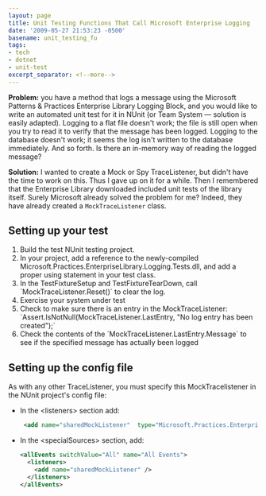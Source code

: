 ```yaml
---
layout: page
title: Unit Testing Functions That Call Microsoft Enterprise Logging
date: '2009-05-27 21:53:23 -0500'
basename: unit_testing_fu
tags:
- tech
- dotnet
- unit-test
excerpt_separator: <!--more-->
---
```


**Problem:** you have a method that logs a message using the Microsoft Patterns &amp;
Practices Enterprise Library Logging Block, and you would like to write an automated unit
test for it in NUnit (or Team System &mdash; solution is easily adapted). Logging to a flat file
doesn't work; the file is still open when you try to read it to verify that the message has
been logged. Logging to the database doesn't work; it seems the log isn't written to the
database immediately. And so forth. Is there an in-memory way of reading the logged message?

<!--more-->

**Solution:** I wanted to create a Mock or Spy TraceListener, but didn't have the time to
work on this. Thus I gave up on it for a while. Then I remembered that the Enterprise Library
downloaded included unit tests of the library itself. Surely Microsoft already solved the
problem for me? Indeed, they have already created a `MockTraceListener` class.
    
## Setting up your test
    
<ol>
  <li>Build the test NUnit testing project. </li>
  <li>In your project, add a reference to the newly-compiled
  Microsoft.Practices.EnterpriseLibrary.Logging.Tests.dll, and add a proper using statement in
  your test class.
  </li>
  <li>In the TestFixtureSetup and TestFixtureTearDown, call
  `MockTraceListener.Reset()` to clear the log.
  </li>
  <li>Exercise your system under test
  </li>
  <li>Check to make sure there is an entry in the MockTraceListener:
  `Assert.IsNotNull(MockTraceListener.LastEntry, "No log entry has been created");`
  </li>
  <li>Check the contents of the `MockTraceListener.LastEntry.Message` to see if the
  specified message has actually been logged
  </li>
</ol>

## Setting up the config file

As with any other TraceListener, you must specify this MockTracelistener in the NUnit
project's config file:

* In the &lt;listeners&gt; section add: 

  ```xml
   <add name="sharedMockListener"  type="Microsoft.Practices.EnterpriseLibrary.Logging.TraceListeners.Tests.MockTraceListener, Microsoft.Practices.EnterpriseLibrary.Logging.Tests" listenerDataType="Microsoft.Practices.EnterpriseLibrary.Logging.Tests.TraceListeners.MockTraceListenerData, Microsoft.Practices.EnterpriseLibrary.Logging.Tests" />
  ```

* In the &lt;specialSources&gt; section, add:

  ```xml
  <allEvents switchValue="All" name="All Events">
    <listeners>
      <add name="sharedMockListener" />
    </listeners>
  </allEvents>
  ```